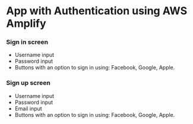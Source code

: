 # App with Authentication using AWS Amplify

### Sign in screen

- Username input
- Password input
- Buttons with an option to sign in using: Facebook, Google, Apple.

### Sign up screen

- Username input
- Password input
- Email input
- Buttons with an option to sign in using: Facebook, Google, Apple.
